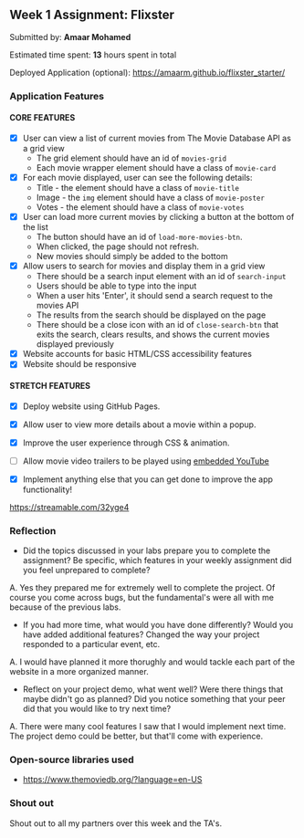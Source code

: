 
## Week 1 Assignment: Flixster

Submitted by: **Amaar Mohamed**

Estimated time spent: **13** hours spent in total

Deployed Application (optional): https://amaarm.github.io/flixster_starter/

### Application Features

#### CORE FEATURES

- [X] User can view a list of current movies from The Movie Database API as a grid view
  - The grid element should have an id of `movies-grid`
  - Each movie wrapper element should have a class of `movie-card`
- [X] For each movie displayed, user can see the following details:
  - Title - the element should have a class of `movie-title`
  - Image - the `img` element should have a class of `movie-poster`
  - Votes - the element should have a class of `movie-votes`
- [X] User can load more current movies by clicking a button at the bottom of the list
  - The button should have an id of `load-more-movies-btn`.
  - When clicked, the page should not refresh.
  - New movies should simply be added to the bottom
- [X] Allow users to search for movies and display them in a grid view
  - There should be a search input element with an id of `search-input`
  - Users should be able to type into the input
  - When a user hits 'Enter', it should send a search request to the movies API
  - The results from the search should be displayed on the page
  - There should be a close icon with an id of `close-search-btn` that exits the search, clears results, and shows the current movies displayed previously
- [X] Website accounts for basic HTML/CSS accessibility features
- [X] Website should be responsive

#### STRETCH FEATURES

- [X] Deploy website using GitHub Pages. 
- [X] Allow user to view more details about a movie within a popup.
- [X] Improve the user experience through CSS & animation.
- [ ] Allow movie video trailers to be played using [embedded YouTube](https://support.google.com/youtube/answer/171780?hl=en)
- [X] Implement anything else that you can get done to improve the app functionality!


https://streamable.com/32yge4


### Reflection

* Did the topics discussed in your labs prepare you to complete the assignment? Be specific, which features in your weekly assignment did you feel unprepared to complete?

A. Yes they prepared me for extremely well to complete the project. Of course you come across bugs, but the fundamental's were all with me because of the previous labs. 

* If you had more time, what would you have done differently? Would you have added additional features? Changed the way your project responded to a particular event, etc.
  
A. I would have planned it more thorughly and would tackle each part of the website in a more organized manner. 

* Reflect on your project demo, what went well? Were there things that maybe didn't go as planned? Did you notice something that your peer did that you would like to try next time?

A. There were many cool features I saw that I would implement next time. The project demo could be better, but that'll come with experience. 

### Open-source libraries used

- https://www.themoviedb.org/?language=en-US

### Shout out

Shout out to all my partners over this week and the TA's. 
